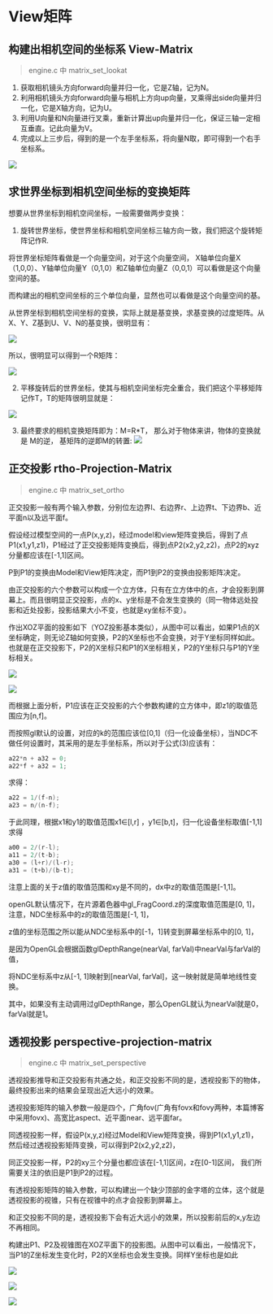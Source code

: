 ﻿# View矩阵



## 构建出相机空间的坐标系  View-Matrix

>engine.c 中 matrix_set_lookat

1. 获取相机镜头方向forward向量并归一化，它是Z轴，记为N。
2. 利用相机镜头方向forward向量与相机上方向up向量，叉乘得出side向量并归一化，它是X轴方向，记为U。
3. 利用U向量和N向量进行叉乘，重新计算出up向量并归一化，保证三轴一定相互垂直。记此向量为V。
4. 完成以上三步后，得到的是一个左手坐标系，将向量N取，即可得到一个右手坐标系。

![](./vw1.png)

## 求世界坐标到相机空间坐标的变换矩阵

想要从世界坐标到相机空间坐标，一般需要做两步变换：

1. 旋转世界坐标，使世界坐标和相机空间坐标三轴方向一致，我们把这个旋转矩阵记作R.

将世界坐标矩阵看做是一个向量空间，对于这个向量空间， X轴单位向量X（1,0,0）、Y轴单位向量Y（0,1,0）和Z轴单位向量Z（0,0,1）可以看做是这个向量空间的基。

而构建出的相机空间坐标的三个单位向量，显然也可以看做是这个向量空间的基。

从世界坐标到相机空间坐标的变换，实际上就是基变换，求基变换的过度矩阵。从X、Y、Z基到U、V、N的基变换，很明显有：

![](./vw2.jpg)

所以，很明显可以得到一个R矩阵：

![](./mv3.jpg)

2. 平移旋转后的世界坐标，使其与相机空间坐标完全重合，我们把这个平移矩阵记作T，T的矩阵很明显就是：

![](./mv4.jpg)

3. 最终要求的相机变换矩阵即为：M=R*T， 那么对于物体来讲，物体的变换就是 M的逆， 基矩阵的逆即M的转置:
![](./mv5.jpg)


## 正交投影 rtho-Projection-Matrix

>engine.c 中 matrix_set_ortho

正交投影一般有两个输入参数，分别位左边界l、右边界r、上边界t、下边界b、近平面n以及远平面f。

假设经过模型空间的一点P(x,y,z)，经过model和view矩阵变换后，得到了点P1(x1,y1,z1)，P1经过了正交投影矩阵变换后，得到点P2(x2,y2,z2)，点P2的xyz分量都应该在[-1,1]区间。

P到P1的变换由Model和View矩阵决定，而P1到P2的变换由投影矩阵决定。

由正交投影的六个参数可以构成一个立方体，只有在立方体中的点，才会投影到屏幕上。而且很明显正交投影，点的x、y坐标是不会发生变换的（同一物体远处投影和近处投影，投影结果大小不变，也就是xy坐标不变）。

作出XOZ平面的投影如下（YOZ投影基本类似），从图中可以看出，如果P1点的X坐标确定，则无论Z轴如何变换，P2的X坐标也不会变换，对于Y坐标同样如此。也就是在正交投影下，P2的X坐标只和P1的X坐标相关，P2的Y坐标只与P1的Y坐标相关。

![](./mv6.png)

![](./mv7.jpg)

而根据上面分析，P1应该在正交投影的六个参数构建的立方体中，即z1的取值范围应为[n,f]。

而按照gl默认的设置，对应的k的范围应该位[0,1]（归一化设备坐标），当NDC不做任何设置时，其采用的是左手坐标系，所以对于公式(3)应该有：
```c
a22*n + a32 = 0; 
a22*f + a32 = 1;
```

求得：
```c
a22 = 1/(f-n);
a23 = n/(n-f);
```

于此同理，根据x1和y1的取值范围x1∈[l,r] ，y1∈[b,t]，归一化设备坐标取值[-1,1]  求得
```c
a00 = 2/(r-l);
a11 = 2/(t-b);
a30 = (l+r)/(l-r);
a31 = (t+b)/(b-t);
```

注意上面的关于z值的取值范围和xy是不同的，dx中z的取值范围是[-1,1]。  

openGL默认情况下，在片源着色器中gl_FragCoord.z的深度取值范围是[0, 1]，注意，NDC坐标系中的z的取值范围是[-1, 1]，

z值的坐标范围之所以能从NDC坐标系中的[-1，1]转变到屏幕坐标系中的[0, 1]，

是因为OpenGL会根据函数glDepthRange(nearVal, farVal)中nearVal与farVal的值，

将NDC坐标系中z从[-1, 1]映射到[nearVal, farVal]，这一映射就是简单地线性变换。

其中，如果没有主动调用过glDepthRange，那么OpenGL就认为nearVal就是0，farVal就是1。


## 透视投影 perspective-projection-matrix

>engine.c 中 matrix_set_perspective

透视投影推导和正交投影有共通之处，和正交投影不同的是，透视投影下的物体，最终投影出来的结果会呈现出近大远小的效果。

透视投影矩阵的输入参数一般是四个，广角fov(广角有fovx和fovy两种，本篇博客中采用fovx)、高宽比aspect、近平面near、远平面far。

同透视投影一样，假设P(x,y,z)经过Model和View矩阵变换，得到P1(x1,y1,z1)，然后经过透视投影矩阵变换，可以得到P2(x2,y2,z2)，

同正交投影一样，P2的xy三个分量也都应该在[-1,1]区间，z在[0-1]区间， 我们所需要关注的依旧是P1到P2的过程。

有透视投影矩阵的输入参数，可以构建出一个缺少顶部的金字塔的立体，这个就是透视投影的视锥，只有在视锥中的点才会投影到屏幕上。

和正交投影不同的是，透视投影下会有近大远小的效果，所以投影前后的x,y左边不再相同。

构建出P1、P2及视锥图在XOZ平面下的投影图。从图中可以看出，一般情况下，当P1的Z坐标发生变化时，P2的X坐标也会发生变换。同样Y坐标也是如此

![](./mv8.png)

![](./mv9.jpg)

![](./mv10.jpg)